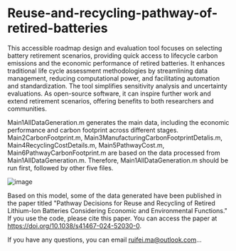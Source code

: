# Reuse-and-recycling-pathway-of-retired-batteries

This accessible roadmap design and evaluation tool focuses on selecting battery retirement scenarios, providing quick access to lifecycle carbon emissions and the economic performance of retired batteries. It enhances traditional life cycle assessment methodologies by streamlining data management, reducing computational power, and facilitating automation and standardization. The tool simplifies sensitivity analysis and uncertainty evaluations. As open-source software, it can inspire further work and extend retirement scenarios, offering benefits to both researchers and communities.

Main1AllDataGeneration.m generates the main data, including the economic performance and carbon footprint across different stages. Main2CarbonFootprint.m, Main3ManufacturingCarbonFootprintDetalis.m, Main4RecyclingCostDetails.m, Main5PathwayCost.m, Main6PathwayCarbonFootprint.m are based on the data processed from Main1AllDataGeneration.m. Therefore, Main1AllDataGeneration.m should be run first, followed by other five files.

![image](https://github.com/user-attachments/assets/f8fc40d9-5562-4e70-a455-651cc0dba5b5)

Based on this model, some of the data generated have been published in the paper titled "Pathway Decisions for Reuse and Recycling of Retired Lithium-Ion Batteries Considering Economic and Environmental Functions." If you use the code, please cite this paper. You can access the paper at https://doi.org/10.1038/s41467-024-52030-0.

If you have any questions, you can email ruifei.ma@outlook.com...
